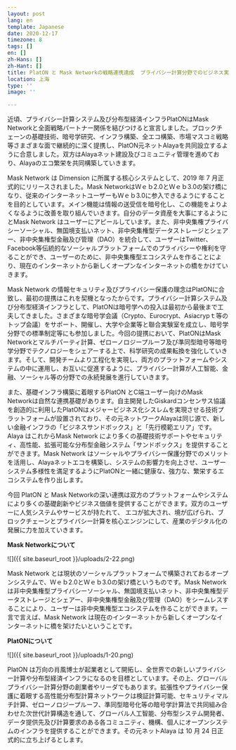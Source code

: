 ```yaml
---
layout: post
lang: en
template: Japanese
date: 2020-12-17
timezone: 8
tags: []
en: []
zh-Hans: []
zh-Hant: []
title: PlatON と Mask Networkの戦略連携達成  プライバシー計算分野でのビジネス実現を進める
location: 上海
type: ''
image: ''

---
```

近頃、プライバシー計算システム及び分布型経済インフラPlatONはMask Networkと全面戦略パートナー関係を結びつけると宣言しました。ブロックチェーンの基礎技術、暗号学研究、インフラ構築、全エコ構築、市場マスコミ戦略等さまざまな面で継続的に深く提携し、PlatON元ネットAlayaを共同設立するように合意しました。双方はAlayaネット建設及びコミュニティ管理を進めており、Alayaのエコ繁栄を共同構築していきます。

Mask Network は Dimension に所属する核心システムとして、2019 年 7 月正式的にリリースされました。Mask NetworkはＷｅｂ2.0とＷｅｂ3.0の架け橋になり、従来のインターネットユーザーもＷｅｂ3.0に参入できるようにすることを目的としています。メイン機能は情報の送受信を暗号化し、この機能をよりよくなるように改善を取り組んでいきます。自分のデータ資産を大事にするようにとMask Network はユーザーにアピールしています。また、非中央集権プライバシーソーシャル、無国境支払いネット、非中央集権型データストレージとシェアー、非中央集権型金融及び管理（DAO）を統合して、ユーザーはTwitter、Facebook等伝統的なソーシャルプラットフォームでのプライバシーや権利を守ることができ、ユーザーのために、非中央集権型エコシステムを作ることにより、現在のインターネットから新しくオープンなインターネットの橋をかけていきます。

Mask Network の情報セキュリティ及びプライバシー保護の理念はPlatONに合致し、最初の提携はこれを契機となったからです。プライバシー計算システム及び分布型経済インフラとして、PlatONは暗号学への投入は最初から最後まで工夫してきました。さまざまな暗号学会議（Crypto、Eurocrypt、Asiacrypｔ等のトップ会議）をサポート、開催し、大学や企業等と聯合実験室を成立し、暗号学分野での標準制定等にも参加しました。今回の提携において、PlatONはMask Networkとマルチパーティ計算、ゼローノロジープルーフ及び準同型暗号等暗号学分野でテクノロジーをシェアーする上で、科学研究の成果転換を強化していきます。そして、開発チームより工程化を実現し、両方のプラットフォームやシステムの中に運用し、お互いに促進するように、プライバシー計算が人工智能、金融、ソーシャル等の分野での永続発展を進行していきます。

また、基礎インフラ構築に着眼するPlatON とC端ユーザー向けのMask Networkは自然な連携基礎があります。自主開発したGiskardコンセンサス協議を創造的に利用したPlatONはメジャービジネス化シスレムを実現させる技術プラットフォームが設置されており、その元ネットワークAlayaは同じ源で、新しい金融インフラの「ビジネスサンドボックス」と「先行模範エリア」です。Alaya はこれからMask Network により多くの基礎技術サポートやセキュリティ、高性能、拡張可能な分布型金融システム「サンドボックス」を提供することができます。Mask Network はソーシャルやプライバシー保護分野でのメリットを活用し、Alayaネットエコを構築し、システムの影響力を向上させ、ユーザーシステム多様性を満足するようにPlatONと一緒に健康な、強力な、繁栄するエコシステムを作り出します。

今回 PlatON と Mask Networkの深い連携は双方のプラットフォームやシステムにより多くの基礎創新やビジネス価値を提供することができます。双方のユーザーに人気システムやサービスが持たれて、 エコが拡大され、境が広げられ、ブロックチェーンとプライバシー計算を核心エンジンにして、産業のデジタル化の発展に力を加えていきます。

**Mask Networkについて**

![]({{ site.baseurl_root }}/uploads/2-22.png)

Mask Network とは現状のソーシャルプラットフォームで構築されておるオープンシステムで、Ｗｅｂ2.0とＷｅｂ3.0の架け橋というものです。Mask Networkは非中央集権型プライバシーソーシャル、無国境支払いネット、非中央集権型データストレージとシェアー、非中央集権型金融及び管理（DAO）をシームレスすることにより、ユーザーは非中央集権型エコシステムを作ることができます。一言で言えば、Mask Network は現在のインターネットから新しくオープンなインターネットに橋を架けたいということです。

**PlatONについて**

![]({{ site.baseurl_root }}/uploads/1-20.png)

PlatON は万向の肖風博士が起業者として開拓し、全世界での新しいプライバシー計算や分布型経済インフラになるのを目標としています。その上、グローバルプライバシー計算分野の創業者やリーダでもあります。拡張性やプライバシー保護に着眼する高性能分布型計算ネットワークは検証計算可能、セキュリティマルチ計算、ゼローノロジープルーフ、準同型暗号化等の暗号学計算法で共同組み合わせた次世代計算構造を通して、グローバル人工智能、分布型システム開発者、データ提供先及び計算要求のある各コミュニティ、機構、個人にオープンシステムのインフラを提供することができます。その元ネットAlaya は 10 月 24 日正式的に立ち上げるとします。